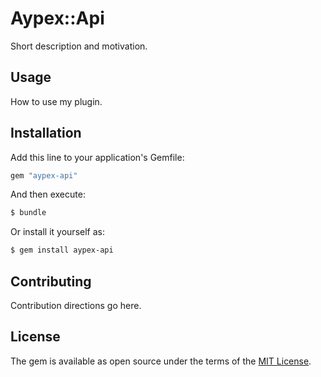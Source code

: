 # Aypex::Api
Short description and motivation.

## Usage
How to use my plugin.

## Installation
Add this line to your application's Gemfile:

```ruby
gem "aypex-api"
```

And then execute:
```bash
$ bundle
```

Or install it yourself as:
```bash
$ gem install aypex-api
```

## Contributing
Contribution directions go here.

## License
The gem is available as open source under the terms of the [MIT License](https://opensource.org/licenses/MIT).
